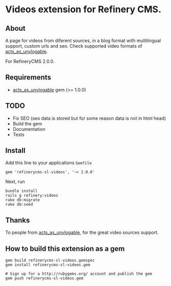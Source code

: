# Videos extension for Refinery CMS.

## About

A page for videos from diferent sources, in a blog format with multilingual support, custom urls and seo.
Check supported video formats of [acts\_as\_unvlogable](https://github.com/mamuso/acts_as_unvlogable).

For RefineryCMS 2.0.0.

## Requirements

* [acts\_as\_unvlogable](https://github.com/mamuso/acts_as_unvlogable) gem (>= 1.0.0)

## TODO

* Fix SEO (seo data is stored but for some reason data is not in html head)
* Build the gem
* Documentation
* Tests

## Install

Add this line to your applications `Gemfile`

    gem 'refinerycms-sl-videos', '~> 2.0.0'

Next, run

    bundle install
    rails g refinery:videos
    rake db:migrate
    rake db:seed

## Thanks

To people from [acts\_as\_unvlogable](https://github.com/mamuso/acts_as_unvlogable), for the great video sources support.

## How to build this extension as a gem

    gem build refinerycms-sl-videos.gemspec
    gem install refinerycms-sl-videos.gem

    # Sign up for a http://rubygems.org/ account and publish the gem
    gem push refinerycms-sl-videos.gem
